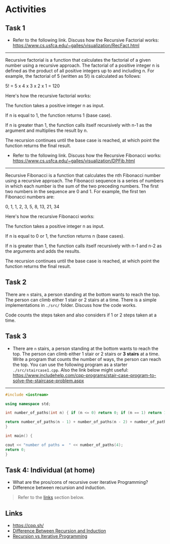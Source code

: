 # Activities

## Task 1

- Refer to the following link. Discuss how the
  Recursive Factorial works:
  https://www.cs.usfca.edu/~galles/visualization/RecFact.html

---
Recursive factorial is a function that calculates the factorial of a given number using a recursive approach. The factorial of a positive integer n is defined as the product of all positive integers up to and including n. For example, the factorial of 5 (written as 5!) is calculated as follows:

5! = 5 x 4 x 3 x 2 x 1 = 120

Here's how the recursive factorial works:

The function takes a positive integer n as input.

If n is equal to 1, the function returns 1 (base case).

If n is greater than 1, the function calls itself recursively with n-1 as the argument and multiplies the result by n.

The recursion continues until the base case is reached, at which point the function returns the final result.


- Refer to the following link. Discuss how the Recursive Fibonacci works:
  https://www.cs.usfca.edu/~galles/visualization/DPFib.html

---

Recursive Fibonacci is a function that calculates the nth Fibonacci number using a recursive approach. The Fibonacci sequence is a series of numbers in which each number is the sum of the two preceding numbers. The first two numbers in the sequence are 0 and 1. For example, the first ten Fibonacci numbers are:

0, 1, 1, 2, 3, 5, 8, 13, 21, 34

Here's how the recursive Fibonacci works:

The function takes a positive integer n as input.

If n is equal to 0 or 1, the function returns n (base cases).

If n is greater than 1, the function calls itself recursively with n-1 and n-2 as the arguments and adds the results.

The recursion continues until the base case is reached, at which point the function returns the final result.

## Task 2

There are `n` stairs, a person standing at the bottom wants to reach the top. The person can climb either 1 stair or 2 stairs at a time. There is a simple implementations in `./src/` folder. Discuss how the code works.

Code counts the steps taken and also considers if 1 or 2 steps taken at a time.

## Task 3

- There are `n` stairs, a person standing at the bottom wants to reach the top. The person can climb either 1 stair or 2 stairs or **3 stairs** at a time. Write a program that counts the number of ways, the person can reach the top. You can use the following program as a starter `./src/staircase1.cpp`. Also the link below might useful:
  https://www.includehelp.com/cpp-programs/stair-case-program-to-solve-the-staircase-problem.aspx

---
```cpp
#include <iostream>

using namespace std;

int number_of_paths(int n) { if (n <= 0) return 0; if (n == 1) return 1; if (n == 2) return 2; if (n == 3) return 4;

return number_of_paths(n - 1) + number_of_paths(n - 2) + number_of_paths(n - 3);
}

int main() {

cout << "number of paths =  " << number_of_paths(4);
return 0;
}
```

## Task 4: Individual (at home)

- What are the pros/cons of recursive over iterative Programming?
- Difference between recursion and induction.

> Refer to the [links](#links) section below.

## Links

- https://cpp.sh/
- [Difference Between Recursion and Induction](https://www.geeksforgeeks.org/difference-between-recursion-and-induction/)
- [Recursion vs Iterative Programming](https://www.softwaretestinghelp.com/recursion-in-cpp/)
